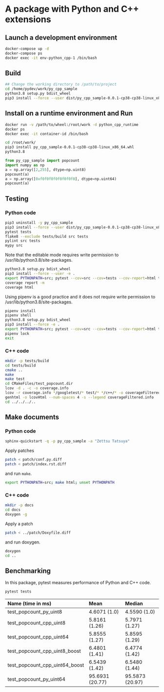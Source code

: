 # A package with Python and C++ extensions

## Launch a development environment

```bash
docker-compose up -d
docker-compose ps
docker exec -it env-python_cpp-1 /bin/bash
```

## Build

```bash
## Change the working directory to /path/to/project
cd /home/pydev/work/py_cpp_sample
python3.8 setup.py bdist_wheel
pip3 install --force --user dist/py_cpp_sample-0.0.1-cp38-cp38-linux_x86_64.whl
```

## Install on a runtime environment and Run

```bash
docker run -v /path/to/wheel:/root/work -d python_cpp_runtime
docker ps
docker exec -it container-id /bin/bash
```

```bash
cd /root/work/
pip3 install py_cpp_sample-0.0.1-cp38-cp38-linux_x86_64.whl
python3.8
```

```python
from py_cpp_sample import popcount
import numpy as np
a = np.array([2,255], dtype=np.uint8)
popcount(a)
a = np.array([0xf0f0f0f0f0f0f0f0], dtype=np.uint64)
popcount(a)
```

## Testing

### Python code

```bash
pip3 uninstall -y py_cpp_sample
pip3 install --force --user dist/py_cpp_sample-0.0.1-cp38-cp38-linux_x86_64.whl
pytest tests
flake8 --exclude tests/build src tests
pylint src tests
mypy src
```

Note that the editable mode requires write permission to /usr/lib/python3.8/site-packages.

```bash
python3.8 setup.py bdist_wheel
pip3 install --force --user -e .
export PYTHONPATH=src; pytest --cov=src --cov=tests --cov-report=html tests; unset PYTHONPATH
coverage report -m
coverage html
```

Using pipenv is a good practice and it does not require write permission to /usr/lib/python3.8/site-packages.

```bash
pipenv install
pipenv shell
python3.8 setup.py bdist_wheel
pip3 install --force -e .
export PYTHONPATH=src; pytest --cov=src --cov=tests --cov-report=html tests; unset PYTHONPATH
pipenv lock
exit
```

### C++ code

```bash
mkdir -p tests/build
cd tests/build
cmake ..
make
make test
cd CMakeFiles/test_popcount.dir
lcov -d . -c -o coverage.info
lcov -r coverage.info */googletest/* test/* */c++/* -o coverageFiltered.info
genhtml -o lcovHtml --num-spaces 4 -s --legend coverageFiltered.info
cd ../../../..
```

## Make documents

### Python code

```bash
sphinx-quickstart -q -p py_cpp_sample -a "Zettsu Tatsuya"
```

Apply patches

```bash
patch < patch/conf.py.diff
patch < patch/index.rst.diff
```

and run `make`.

```bash
export PYTHONPATH=src; make html; unset PYTHONPATH
```

### C++ code

```bash
mkdir -p docs
cd docs
doxygen -g
```

Apply a patch

```bash
patch < ../patch/Doxyfile.diff
```

and run doxygen.

```bash
doxygen
cd ..
```

## Benchmarking

In this package, pytest measures performance of Python and C++ code.

```python
pytest tests
```

|Name (time in ms)|Mean|Median|
|:------------------------|:----------------|:---------------|
|test_popcount_py_uint8|4.6071 (1.0)|4.5590 (1.0)|
|test_popcount_cpp_uint8|5.8161 (1.26)|5.7971 (1.27)|
|test_popcount_cpp_uint64|5.8555 (1.27)|5.8595 (1.29)|
|test_popcount_cpp_uint8_boost|6.4801 (1.41)|6.4774 (1.42)|
|test_popcount_cpp_uint64_boost|6.5439 (1.42)|6.5480 (1.44)|
|test_popcount_py_uint64|95.6931 (20.77)|95.5873 (20.97)|
